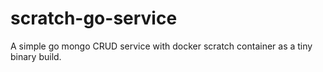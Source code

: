# scratch-go-service
A simple go mongo CRUD service with docker scratch container as a tiny binary build.
